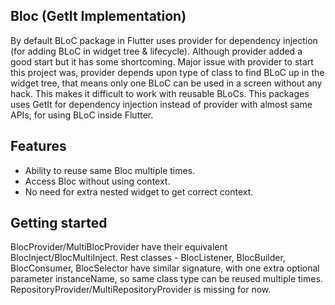 ## Bloc (GetIt Implementation)

By default BLoC package in Flutter uses provider for dependency injection (for adding BLoC in widget tree & lifecycle). Although provider added a good start but it has some shortcoming. Major issue with provider to start this project was, provider depends upon type of class to find BLoC up in the widget tree, that means only one BLoC can be used in a screen without any hack. This makes it difficult to work with reusable BLoCs. This packages uses GetIt for dependency injection instead of provider with almost same APIs, for using BLoC inside Flutter.

## Features

- Ability to reuse same Bloc multiple times.
- Access Bloc without using context.
- No need for extra nested widget to get correct context.

## Getting started

BlocProvider/MultiBlocProvider have their equivalent BlocInject/BlocMultiInject. Rest classes - BlocListener, BlocBuilder, BlocConsumer, BlocSelector have similar signature, with one extra optional parameter instanceName, so same class type can be reused multiple times. RepositoryProvider/MultiRepositoryProvider is missing for now.
